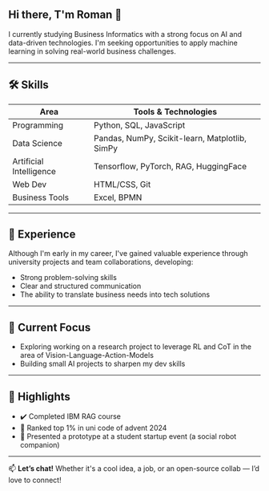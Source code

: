 ## Hi there, T'm Roman 👋

I currently studying Business Informatics with a strong focus on AI and data-driven technologies. I'm seeking opportunities to apply machine learning in solving real-world business challenges.

---

## 🛠️ Skills

| Area                    | Tools & Technologies                                |
|-------------------------|-----------------------------------------------------|
| Programming             | Python, SQL, JavaScript                             |
| Data Science            | Pandas, NumPy, Scikit-learn, Matplotlib, SimPy      |
| Artificial Intelligence | Tensorflow, PyTorch, RAG, HuggingFace               |
| Web Dev                 | HTML/CSS, Git                                       |
| Business Tools          | Excel, BPMN                                         |

---

## 💼 Experience

Although I'm early in my career, I've gained valuable experience through university projects and team collaborations, developing:
- Strong problem-solving skills
- Clear and structured communication
- The ability to translate business needs into tech solutions

---

## 🌱 Current Focus

- Exploring working on a research project to leverage RL and CoT in the area of Vision-Language-Action-Models
- Building small AI projects to sharpen my dev skills

---

<!---## 📌 Favorite Projects)

<> (- 💡 **AI Price Predictor** – Scrapes and learns from product data to estimate prices. ) 
- 🧾 **Budget Buddy** – A personal finance tracker with charts and daily insights.  
- 📈 **KPI Dashboard** – Business metrics visualized in one slick dashboard.

---
-->
## 🏅 Highlights

- ✔️ Completed IBM RAG course
- 🥇 Ranked top 1% in uni code of advent 2024
- 🚀 Presented a prototype at a student startup event (a social robot companion)

---

📫 **Let’s chat!** Whether it's a cool idea, a job, or an open-source collab — I’d love to connect!
